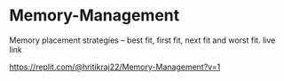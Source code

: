 # Memory-Management
Memory placement strategies – best fit, first fit, next fit and worst fit.
 live link
 
 https://replit.com/@hritikraj22/Memory-Management?v=1
